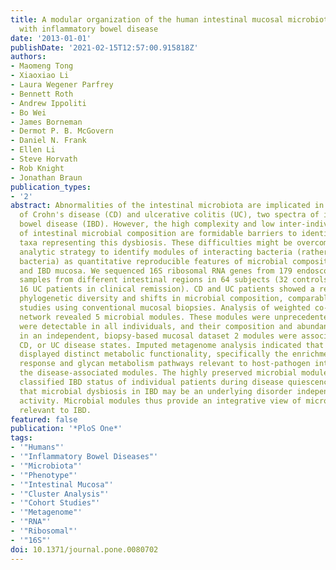 ```yaml
---
title: A modular organization of the human intestinal mucosal microbiota and its association
  with inflammatory bowel disease
date: '2013-01-01'
publishDate: '2021-02-15T12:57:00.915818Z'
authors:
- Maomeng Tong
- Xiaoxiao Li
- Laura Wegener Parfrey
- Bennett Roth
- Andrew Ippoliti
- Bo Wei
- James Borneman
- Dermot P. B. McGovern
- Daniel N. Frank
- Ellen Li
- Steve Horvath
- Rob Knight
- Jonathan Braun
publication_types:
- '2'
abstract: Abnormalities of the intestinal microbiota are implicated in the pathogenesis
  of Crohn's disease (CD) and ulcerative colitis (UC), two spectra of inflammatory
  bowel disease (IBD). However, the high complexity and low inter-individual overlap
  of intestinal microbial composition are formidable barriers to identifying microbial
  taxa representing this dysbiosis. These difficulties might be overcome by an ecologic
  analytic strategy to identify modules of interacting bacteria (rather than individual
  bacteria) as quantitative reproducible features of microbial composition in normal
  and IBD mucosa. We sequenced 16S ribosomal RNA genes from 179 endoscopic lavage
  samples from different intestinal regions in 64 subjects (32 controls, 16 CD and
  16 UC patients in clinical remission). CD and UC patients showed a reduction in
  phylogenetic diversity and shifts in microbial composition, comparable to previous
  studies using conventional mucosal biopsies. Analysis of weighted co-occurrence
  network revealed 5 microbial modules. These modules were unprecedented, as they
  were detectable in all individuals, and their composition and abundance was recapitulated
  in an independent, biopsy-based mucosal dataset 2 modules were associated with healthy,
  CD, or UC disease states. Imputed metagenome analysis indicated that these modules
  displayed distinct metabolic functionality, specifically the enrichment of oxidative
  response and glycan metabolism pathways relevant to host-pathogen interaction in
  the disease-associated modules. The highly preserved microbial modules accurately
  classified IBD status of individual patients during disease quiescence, suggesting
  that microbial dysbiosis in IBD may be an underlying disorder independent of disease
  activity. Microbial modules thus provide an integrative view of microbial ecology
  relevant to IBD.
featured: false
publication: '*PloS One*'
tags:
- '"Humans"'
- '"Inflammatory Bowel Diseases"'
- '"Microbiota"'
- '"Phenotype"'
- '"Intestinal Mucosa"'
- '"Cluster Analysis"'
- '"Cohort Studies"'
- '"Metagenome"'
- '"RNA"'
- '"Ribosomal"'
- '"16S"'
doi: 10.1371/journal.pone.0080702
---
```


